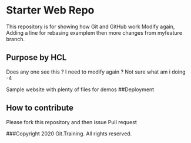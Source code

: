 # Starter Web Repo

This repository is for showing how Git and GitHub work
Modify again,
Adding a line for rebasing examplem
then more changes from myfeature branch.

## Purpose by HCL
Does any one see this ?
I need to modify again ?
Not sure what am i doing -4

Sample website with plenty of files for demos
##Deployment

## How to contribute
Please fork this repository and then issue Pull request

###Copyright
2020 Git.Training. All rights reserved.